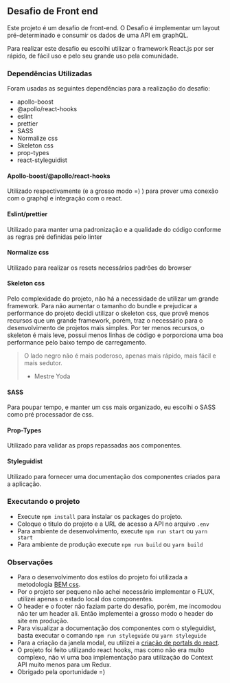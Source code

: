## Desafio de Front end

Este projeto é um desafio de front-end.
O Desafio é implementar um layout pré-determinado e consumir os dados de uma API em graphQL.

Para realizar este desafio eu escolhi utilizar o framework React.js por ser rápido, de fácil uso e pelo seu grande uso pela comunidade.

### Dependências Utilizadas
Foram usadas as seguintes dependências para a realização do desafio: 

- apollo-boost
- @apollo/react-hooks
- eslint
- prettier
- SASS
- Normalize css
- Skeleton css
- prop-types
- react-styleguidist

#### Apollo-boost/@apollo/react-hooks
Utilizado respectivamente (e a grosso modo =) )  para prover uma conexão com o graphql e integração com o react.

#### Eslint/prettier

Utilizado para manter uma padronização e a qualidade do código conforme as regras pré definidas pelo linter

#### Normalize css

Utilizado para realizar os resets necessários padrões do browser

#### Skeleton css

Pelo complexidade do projeto, não há a necessidade de utilizar um grande framework. Para não aumentar o tamanho do bundle e prejudicar a performance do projeto decidi utilizar o skeleton css, que provê menos recursos que um grande framework, porém, traz o necessário para o desenvolvimento de projetos mais simples.
Por ter menos recursos, o skeleton é mais leve, possui menos linhas de código e porporciona uma boa performance pelo baixo tempo de carregamento.

> O lado negro não é mais poderoso, apenas mais rápido, mais fácil e mais sedutor.
> - Mestre Yoda  

#### SASS

Para poupar tempo, e manter um css mais organizado, eu escolhi o SASS como pré processador de css.

#### Prop-Types

Utilizado para validar as props repassadas aos componentes.

#### Styleguidist

Utilizado para fornecer uma documentação dos componentes criados para a aplicação.

### Executando o projeto

- Execute ``npm install`` para instalar os packages do projeto.
- Coloque o titulo do projeto e a URL de acesso a API no arquivo ``.env``
- Para ambiente de desenvolvimento, execute ``npm run start`` ou ``yarn start``
- Para ambiente de produção execute ``npm run build`` ou ``yarn build``

### Observações

- Para o desenvolvimento dos estilos do projeto foi utilizada a metodologia [BEM css](http://getbem.com/introduction/).
- Por o projeto ser pequeno não achei necessário implementar o FLUX, utilizei apenas o estado local dos componentes.
- O header e o footer não faziam parte do desafio, porém, me incomodou não ter um header ali. Então implementei a grosso modo o header do site em produção.
- Para visualizar a documentação dos componentes com o styleguidist, basta executar o comando ``npm run styleguide`` ou ``yarn styleguide``
- Para a criação da janela modal, eu utilizei a [criação de portals do react](https://pt-br.reactjs.org/docs/portals.html).
- O projeto foi feito utilizando react hooks, mas como não era muito complexo, não vi uma boa implementação para utilização do Context API muito menos para um Redux.
- Obrigado pela oportunidade =)